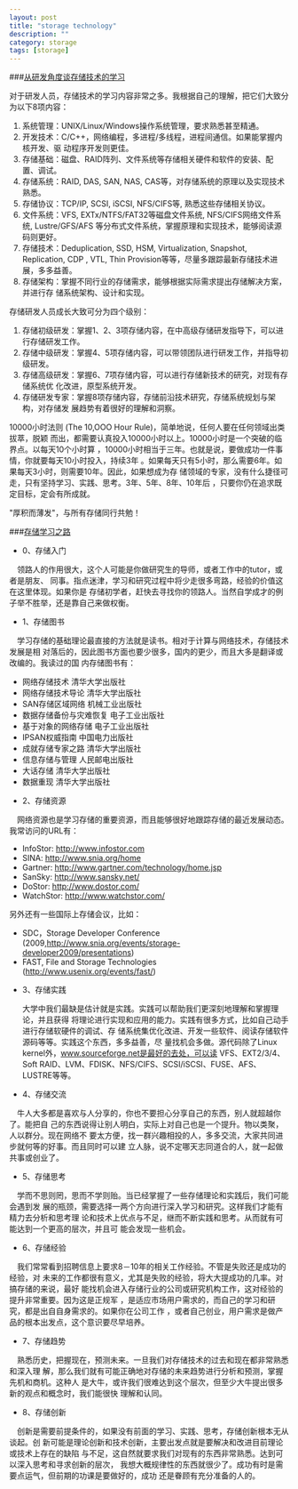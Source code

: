 ```yaml
---
layout: post
title: "storage technology"
description: ""
category: storage
tags: [storage]
---
```


###[从研发角度谈存储技术的学习](http://blog.csdn.net/liuaigui/article/details/5333752)

对于研发人员，存储技术的学习内容非常之多。我根据自己的理解，把它们大致分为以下8项内容：

1. 系统管理：UNIX/Linux/Windows操作系统管理，要求熟悉甚至精通。
2. 开发技术：C/C++，网络编程，多进程/多线程，进程间通信。如果能掌握内核开发、驱
   动程序开发则更佳。
3. 存储基础：磁盘、RAID阵列、文件系统等存储相关硬件和软件的安装、配置、调试。
4. 存储系统：RAID, DAS, SAN, NAS, CAS等，对存储系统的原理以及实现技术熟悉。
5. 存储协议：TCP/IP, SCSI, iSCSI, NFS/CIFS等, 熟悉这些存储相关协议。
6. 文件系统：VFS, EXTx/NTFS/FAT32等磁盘文件系统, NFS/CIFS网络文件系统, Lustre/GFS/AFS
   等分布式文件系统，掌握原理和实现技术，能够阅读源码则更好。
7. 存储技术：Deduplication, SSD, HSM, Virtualization, Snapshot, Replication, CDP
   , VTL, Thin Provision等等，尽量多跟踪最新存储技术进展，多多益善。
8. 存储架构：掌握不同行业的存储需求，能够根据实际需求提出存储解决方案，并进行存
   储系统架构、设计和实现。

存储研发人员成长大致可分为四个级别：
1. 存储初级研发：掌握1、2、3项存储内容，在中高级存储研发指导下，可以进行存储研发工作。
2. 存储中级研发：掌握4、5项存储内容，可以带领团队进行研发工作，并指导初级研发。
3. 存储高级研发：掌握6、7项存储内容，可以进行存储新技术的研究，对现有存储系统优
   化改进，原型系统开发。
4. 存储研发专家：掌握8项存储内容，存储前沿技术研究，存储系统规划与架构，对存储发
   展趋势有着很好的理解和洞察。

10000小时法则 (The 10,OOO Hour Rule)，简单地说，任何人要在任何领域出类拔萃，脱颖
而出，都需要认真投入10000小时以上。10000小时是一个突破的临界点。以每天10个小时算
，10000小时相当于三年。也就是说，要做成功一件事情，你就要每天10小时投入，持续3年
。如果每天只有5小时，那么需要6年。如果每天3小时，则需要10年。因此，如果想成为存
储领域的专家，没有什么捷径可走，只有坚持学习、实践、思考。3年、5年、8年、10年后
，只要你仍在追求既定目标，定会有所成就。


"厚积而薄发"，与所有存储同行共勉！

###[存储学习之路](http://blog.csdn.net/liuaigui/article/details/5368300)

* 0、存储入门

　领路人的作用很大，这个人可能是你做研究生的导师，或者工作中的tutor，或者是朋友、
同事。指点迷津，学习和研究过程中将少走很多弯路，经验的价值这在这里体现。如果你是
存储初学者，赶快去寻找你的领路人。当然自学成才的例子举不胜举，还是靠自己来做权衡。
 

* 1、存储图书

　学习存储的基础理论最直接的方法就是读书。相对于计算与网络技术，存储技术发展是相
对落后的，因此图书方面也要少很多，国内的更少，而且大多是翻译或改编的。我读过的国
内存储图书有：

 + 网络存储技术	清华大学出版社
 + 网络存储技术导论	清华大学出版社
 + SAN存储区域网络	机械工业出版社
 + 数据存储备份与灾难恢复	电子工业出版社
 + 基于对象的网络存储	电子工业出版社
 + IPSAN权威指南	中国电力出版社
 + 成就存储专家之路	清华大学出版社
 + 信息存储与管理	人民邮电出版社
 + 大话存储	清华大学出版社	
 + 数据重现	清华大学出版社

 
* 2、存储资源

　网络资源也是学习存储的重要资源，而且能够很好地跟踪存储的最近发展动态。我常访问的URL有：

 + InfoStor: <http://www.infostor.com>  
 + SINA: <http://www.snia.org/home>  
 + Gartner: <http://www.gartner.com/technology/home.jsp>  
 + SanSky: <http://www.sansky.net/>  
 + DoStor: <http://www.dostor.com/>  
 + WatchStor: <http://www.watchstor.com/>  


另外还有一些国际上存储会议，比如：

 + SDC，Storage Developer Conference　(2009,<http://www.snia.org/events/storage-developer2009/presentations>)
 + FAST, File and Storage Technologies (<http://www.usenix.org/events/fast/>)

* 3、存储实践

  大学中我们最缺是估计就是实践。实践可以帮助我们更深刻地理解和掌握理论，并且获得
将理论进行实现和应用的能力。实践有很多方式，比如自己动手进行存储软硬件的调试、存
储系统集优化改进、开发一些软件、阅读存储软件源码等等。实践这个东西，多多益善，尽
量找机会多做。源代码除了Linux kernel外，www.sourceforge.net是最好的去处，可以读
VFS、EXT2/3/4、Soft RAID、LVM、FDISK、NFS/CIFS、SCSI/iSCSI、FUSE、AFS、LUSTRE等等。

* 4、存储交流

　牛人大多都是喜欢与人分享的，你也不要担心分享自己的东西，别人就超越你了。能把自
己的东西说得让别人明白，实际上对自己也是一个提升。物以类聚，人以群分。现在网络不
要太方便，找一群兴趣相投的人，多多交流，大家共同进步就何等的好事。而且同时可以建
立人脉，说不定哪天志同道合的人，就一起做共事或创业了。

* 5、存储思考

　学而不思则罔，思而不学则贻。当已经掌握了一些存储理论和实践后，我们可能会遇到发
展的瓶颈，需要选择一两个方向进行深入学习和研究。这样我们才能有精力去分析和思考理
论和技术上优点与不足，继而不断实践和思考。从而就有可能达到一个更高的层次，并且可
能会发现一些机会。

* 6、存储经验

　我们常常看到招聘信息上要求8－10年的相关工作经验。不管是失败还是成功的经验，对
未来的工作都很有意义，尤其是失败的经验，将大大提成功的几率。对搞存储的来说，最好
能找机会进入存储行业的公司或研究机构工作，这对经验的提升非常重要。因为这是正规军
，是适应市场用户需求的，而自己的学习和研究，都是出自自身需求的。如果你在公司工作
，或者自己创业，用户需求是做产品的根本出发点，这个意识要尽早培养。

* 7、存储趋势

　熟悉历史，把握现在，预测未来。一旦我们对存储技术的过去和现在都非常熟悉和深入理
解，那么我们就有可能正确地对存储的未来趋势进行分析和预测，掌握先机和商机。这种人
是大牛，或许我们很难达到这个层次，但至少大牛提出很多新的观点和概念时，我们能很快
理解和认同。

* 8、存储创新

　创新是需要前提条件的，如果没有前面的学习、实践、思考，存储创新根本无从谈起。创
新可能是理论创新和技术创新，主要出发点就是要解决和改进目前理论或技术上存在的缺陷
与不足，这自然就要求我们对现有的东西非常熟悉。达到可以深入思考和寻求创新的层次，
我想大概规律性的东西就很少了。成功有时是需要点运气，但前期的功课是要做好的，成功
还是眷顾有充分准备的人的。
